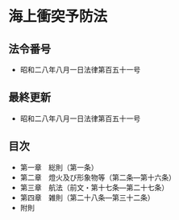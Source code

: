 # 海上衝突予防法

## 法令番号

- 昭和二八年八月一日法律第百五十一号

## 最終更新

- 昭和二八年八月一日法律第百五十一号

## 目次

- 第一章　総則（第一条）
- 第二章　燈火及び形象物等（第二条―第十六条）
- 第三章　航法（前文・第十七条―第二十七条）
- 第四章　雑則（第二十八条―第三十二条）
- 附則
